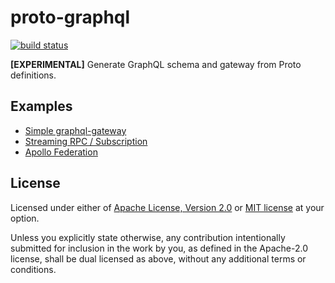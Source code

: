 # proto-graphql

[![build status](https://img.shields.io/github/workflow/status/wantedly/proto-graphql-rust/CI/master?style=flat-square&logo=github)](https://github.com/wantedly/proto-graphql-rust/actions)

**[EXPERIMENTAL]** Generate GraphQL schema and gateway from Proto definitions.

## Examples

- [Simple graphql-gateway](examples/simple)
- [Streaming RPC / Subscription](examples/subscription)
- [Apollo Federation](examples/federation)

## License

Licensed under either of [Apache License, Version 2.0](LICENSE-APACHE) or
[MIT license](LICENSE-MIT) at your option.

Unless you explicitly state otherwise, any contribution intentionally submitted
for inclusion in the work by you, as defined in the Apache-2.0 license, shall
be dual licensed as above, without any additional terms or conditions.
